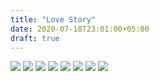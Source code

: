 ```yaml
---
title: "Love Story"
date: 2020-07-18T23:01:00+05:00
draft: true
---
```


![](https://roketpik.com/blog/photos/rainCouple1.jpg)
![](https://roketpik.com/blog/photos/rainCouple2.jpg)
![](https://roketpik.com/blog/photos/rainCouple3.jpg)
![](https://roketpik.com/blog/photos/rainCouple4.jpg)
![](https://roketpik.com/blog/photos/rainCouple5.jpg)
![](https://roketpik.com/blog/photos/rainCouple6.jpg)
![](https://roketpik.com/blog/photos/rainCouple7.jpg)
![](https://roketpik.com/blog/photos/rainCouple8.jpg)